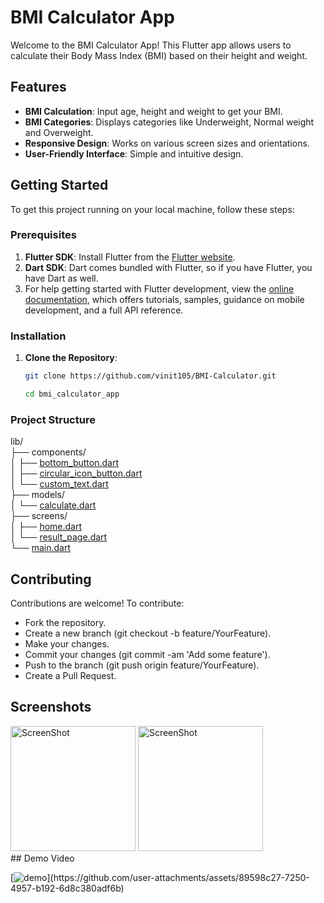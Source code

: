 # BMI Calculator App

Welcome to the BMI Calculator App! This Flutter app allows users to calculate their Body Mass Index (BMI) based on their height and weight.

## Features

- **BMI Calculation**: Input age, height and weight to get your BMI.
- **BMI Categories**: Displays categories like Underweight, Normal weight and Overweight.
- **Responsive Design**: Works on various screen sizes and orientations.
- **User-Friendly Interface**: Simple and intuitive design.

## Getting Started

To get this project running on your local machine, follow these steps:

### Prerequisites

1. **Flutter SDK**: Install Flutter from the [Flutter website](https://flutter.dev/docs/get-started/install).
2. **Dart SDK**: Dart comes bundled with Flutter, so if you have Flutter, you have Dart as well.
3. For help getting started with Flutter development, view the
[online documentation](https://docs.flutter.dev/), which offers tutorials,
samples, guidance on mobile development, and a full API reference.

### Installation

1. **Clone the Repository**:

   ```bash
   git clone https://github.com/vinit105/BMI-Calculator.git

   cd bmi_calculator_app

### Project Structure
lib/  
├── components/   
│ ├── [bottom_button.dart](./lib/components/bottom_button.dart)  
│ ├── [circular_icon_button.dart](./lib/components/circular_icon_button.dart)  
│ └── [custom_text.dart](./lib/components/custom_text.dart)  
├── models/  
│ └── [calculate.dart](./lib/model/calculate.dart)  
├── screens/  
│ ├── [home.dart](./lib/screens/home.dart)  
│ └── [result_page.dart](./lib/screens/results_page.dart)  
└── [main.dart](./lib/main.dart)
## Contributing
Contributions are welcome! To contribute:

- Fork the repository.
- Create a new branch (git checkout -b feature/YourFeature).
- Make your changes.
- Commit your changes (git commit -am 'Add some feature').
- Push to the branch (git push origin feature/YourFeature).
- Create a Pull Request.

## Screenshots

<div>
<img alt="ScreenShot" src="./screenshot_01.png" width="200" />  
<img alt="ScreenShot" src="./screenshot_02.png" width="200" />
</div>
## Demo Video  

[![demo]([https://i.ytimg.com/vi/Hc79sDi3f0U/maxresdefault.jpg](https://github.com/vinit105/BMI-Calculator/blob/c3273b2ce95d79bc171160c02df31dec3a940aaa/screenshot_01.png))](https://github.com/user-attachments/assets/89598c27-7250-4957-b192-6d8c380adf6b)
